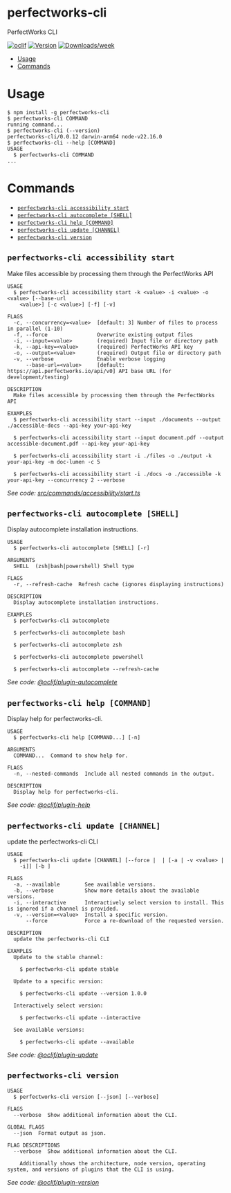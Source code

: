perfectworks-cli
=================

PerfectWorks CLI


[![oclif](https://img.shields.io/badge/cli-oclif-brightgreen.svg)](https://oclif.io)
[![Version](https://img.shields.io/npm/v/perfectworks-cli.svg)](https://npmjs.org/package/perfectworks-cli)
[![Downloads/week](https://img.shields.io/npm/dw/perfectworks-cli.svg)](https://npmjs.org/package/perfectworks-cli)


<!-- toc -->
* [Usage](#usage)
* [Commands](#commands)
<!-- tocstop -->
# Usage
<!-- usage -->
```sh-session
$ npm install -g perfectworks-cli
$ perfectworks-cli COMMAND
running command...
$ perfectworks-cli (--version)
perfectworks-cli/0.0.12 darwin-arm64 node-v22.16.0
$ perfectworks-cli --help [COMMAND]
USAGE
  $ perfectworks-cli COMMAND
...
```
<!-- usagestop -->
# Commands
<!-- commands -->
* [`perfectworks-cli accessibility start`](#perfectworks-cli-accessibility-start)
* [`perfectworks-cli autocomplete [SHELL]`](#perfectworks-cli-autocomplete-shell)
* [`perfectworks-cli help [COMMAND]`](#perfectworks-cli-help-command)
* [`perfectworks-cli update [CHANNEL]`](#perfectworks-cli-update-channel)
* [`perfectworks-cli version`](#perfectworks-cli-version)

## `perfectworks-cli accessibility start`

Make files accessible by processing them through the PerfectWorks API

```
USAGE
  $ perfectworks-cli accessibility start -k <value> -i <value> -o <value> [--base-url
    <value>] [-c <value>] [-f] [-v]

FLAGS
  -c, --concurrency=<value>  [default: 3] Number of files to process in parallel (1-10)
  -f, --force                Overwrite existing output files
  -i, --input=<value>        (required) Input file or directory path
  -k, --api-key=<value>      (required) PerfectWorks API key
  -o, --output=<value>       (required) Output file or directory path
  -v, --verbose              Enable verbose logging
      --base-url=<value>     [default: https://api.perfectworks.io/api/v0] API base URL (for development/testing)

DESCRIPTION
  Make files accessible by processing them through the PerfectWorks API

EXAMPLES
  $ perfectworks-cli accessibility start --input ./documents --output ./accessible-docs --api-key your-api-key

  $ perfectworks-cli accessibility start --input document.pdf --output accessible-document.pdf --api-key your-api-key

  $ perfectworks-cli accessibility start -i ./files -o ./output -k your-api-key -m doc-lumen -c 5

  $ perfectworks-cli accessibility start -i ./docs -o ./accessible -k your-api-key --concurrency 2 --verbose
```

_See code: [src/commands/accessibility/start.ts](https://github.com/TikiLIVEI/perfectworks-cli/blob/v0.0.12/src/commands/accessibility/start.ts)_

## `perfectworks-cli autocomplete [SHELL]`

Display autocomplete installation instructions.

```
USAGE
  $ perfectworks-cli autocomplete [SHELL] [-r]

ARGUMENTS
  SHELL  (zsh|bash|powershell) Shell type

FLAGS
  -r, --refresh-cache  Refresh cache (ignores displaying instructions)

DESCRIPTION
  Display autocomplete installation instructions.

EXAMPLES
  $ perfectworks-cli autocomplete

  $ perfectworks-cli autocomplete bash

  $ perfectworks-cli autocomplete zsh

  $ perfectworks-cli autocomplete powershell

  $ perfectworks-cli autocomplete --refresh-cache
```

_See code: [@oclif/plugin-autocomplete](https://github.com/oclif/plugin-autocomplete/blob/v3.2.33/src/commands/autocomplete/index.ts)_

## `perfectworks-cli help [COMMAND]`

Display help for perfectworks-cli.

```
USAGE
  $ perfectworks-cli help [COMMAND...] [-n]

ARGUMENTS
  COMMAND...  Command to show help for.

FLAGS
  -n, --nested-commands  Include all nested commands in the output.

DESCRIPTION
  Display help for perfectworks-cli.
```

_See code: [@oclif/plugin-help](https://github.com/oclif/plugin-help/blob/v6.2.31/src/commands/help.ts)_

## `perfectworks-cli update [CHANNEL]`

update the perfectworks-cli CLI

```
USAGE
  $ perfectworks-cli update [CHANNEL] [--force |  | [-a | -v <value> |
    -i]] [-b ]

FLAGS
  -a, --available        See available versions.
  -b, --verbose          Show more details about the available versions.
  -i, --interactive      Interactively select version to install. This is ignored if a channel is provided.
  -v, --version=<value>  Install a specific version.
      --force            Force a re-download of the requested version.

DESCRIPTION
  update the perfectworks-cli CLI

EXAMPLES
  Update to the stable channel:

    $ perfectworks-cli update stable

  Update to a specific version:

    $ perfectworks-cli update --version 1.0.0

  Interactively select version:

    $ perfectworks-cli update --interactive

  See available versions:

    $ perfectworks-cli update --available
```

_See code: [@oclif/plugin-update](https://github.com/oclif/plugin-update/blob/v4.7.1/src/commands/update.ts)_

## `perfectworks-cli version`

```
USAGE
  $ perfectworks-cli version [--json] [--verbose]

FLAGS
  --verbose  Show additional information about the CLI.

GLOBAL FLAGS
  --json  Format output as json.

FLAG DESCRIPTIONS
  --verbose  Show additional information about the CLI.

    Additionally shows the architecture, node version, operating system, and versions of plugins that the CLI is using.
```

_See code: [@oclif/plugin-version](https://github.com/oclif/plugin-version/blob/v2.2.31/src/commands/version.ts)_
<!-- commandsstop -->
